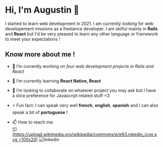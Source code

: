 <!--
**aauugguussttiinn/aauugguussttiinn** is a ✨ _special_ ✨ repository because its `README.md` (this file) appears on your GitHub profile.
-->

# Hi, I'm Augustin 👋
I started to learn web development in 2021. I am currently looking for web developement missions as a freelance developer.
I am skilful mainly in **Rails** and **React** but I'd be very pleased to learn any other language or framework to meet your expectations !


## Know more about me !

- 🔭 I’m currently working on *four web development projects in Rails and React*
- 🌱 I’m currently learning **React Native, React**
- 👯 I’m looking to collaborate on whatever project you may ask but I have a slice preference for Javascript related stuff <3
- ⚡ Fun fact: I can speak very well **french**, **english**, **spanish** and I can also speak a bit of **portuguese** !

- 📫 How to reach me: <br/>
[![](https://upload.wikimedia.org/wikipedia/commons/e/e9/Linkedin_icon.svg =100x20)](https://www.linkedin.com/in/augustinberne/)
![linkedin](https://user-images.githubusercontent.com/82024023/136982150-55fc1852-32ba-494e-acb7-7bfc07788c1a.png)
